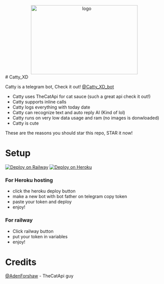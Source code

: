 <div align="center">
<img src="https://telegra.ph/file/e7cdb58f27da575a925a5.jpg" width="340" height="220"  alt="logo" />
</div>
# Catty_XD

Catty is a telegram bot, Check it out! [@Catty_XD_bot](https://t.me/Catty_XD_bot)

- Catty uses TheCatApi for cat sauce (such a great api check it out!)
- Catty supports inline calls
- Catty logs everything with today date
- Catty can recognize text and auto reply AI (Kind of lol)
- Catty runs on very low data usage and ram (no images is donwloaded)
- Catty is cute

These are the reasons you should star this repo, STAR it now!


# Setup
[![Deploy on Railway](https://railway.app/button.svg)](https://railway.app/new/template?template=https%3A%2F%2Fgithub.com%2FJustxd22%2FCatty_XD&envs=token&tokenDesc=Your+telegram+bot+token+get+from+bot+father&referralCode=4_MSke)
[![Deploy on Heroku](https://www.herokucdn.com/deploy/button.svg)](https://heroku.com/deploy?template=https://github.com/Justxd22/Catty_XD)
 
### For Heroku hosting
  - click the heroku deploy button
  - make a new bot with bot father on telegram copy token
  - paste your token and deploy
  - enjoy!

### For railway
  - Click railway button
  - put your token in variables
  - enjoy!

# Credits

[@AdenForshaw](https://github.com/AdenForshaw) - TheCatApi guy
